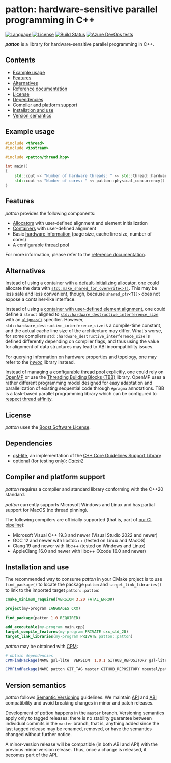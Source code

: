 ﻿# patton: hardware-sensitive parallel programming in C++

[![Language](https://img.shields.io/badge/language-C%2B%2B20%20-blue)](https://en.wikipedia.org/wiki/C%2B%2B#Standardization)
 [![License](https://img.shields.io/badge/license-Boost-green)](https://opensource.org/licenses/BSL-1.0)
 [![Build Status](https://dev.azure.com/moritzbeutel/patton/_apis/build/status/mbeutel.patton?branchName=master)](https://dev.azure.com/moritzbeutel/patton/_build/latest?definitionId=10&branchName=master)
 [![Azure DevOps tests](https://img.shields.io/azure-devops/tests/moritzbeutel/patton/10)](https://dev.azure.com/moritzbeutel/patton/_testManagement/runs)


***patton*** is a library for hardware-sensitive parallel programming in C++.


## Contents

- [Example usage](#example-usage)
- [Features](#features)
- [Alternatives](#alternatives)
- [Reference documentation](doc/Reference.md)
- [License](#license)
- [Dependencies](#dependencies)
- [Compiler and platform support](#compiler-and-platform-support)
- [Installation and use](#installation-and-use)
- [Version semantics](#version-semantics)


## Example usage

```c++
#include <thread>
#include <iostream>

#include <patton/thread.hpp>

int main()
{
    std::cout << "Number of hardware threads: " << std::thread::hardware_concurrency() << "\n";
    std::cout << "Number of cores: " << patton::physical_concurrency() << "\n";
}
```


## Features

*patton* provides the following components:

- [Allocators](doc/Reference.md#allocators) with user-defined alignment and element initialization
- [Containers](doc/Reference.md#containers) with user-defined alignment
- Basic [hardware information](doc/Reference.md#hardware-information) (page size, cache line size, number of cores)
- A configurable [thread pool](doc/Reference.md#thread-pools)

For more information, please refer to the [reference documentation](doc/Reference.md).


## Alternatives

Instead of using a container with a [default-initializing allocator](doc/Reference.md#default_init_allocator), one could
allocate the data with [`std::make_shared_for_overwrite<>()`](https://en.cppreference.com/w/cpp/memory/shared_ptr/make_shared).
This may be less safe and less convenient, though, because `shared_ptr<T[]>` does not expose a container-like interface.

Instead of using a [container with user-defined element alignment](doc/Reference.md#aligned_buffer), one could define a `struct`
aligned to [`std::hardware_destructive_interference_size`](https://en.cppreference.com/w/cpp/thread/hardware_destructive_interference_size.html)
with an [`alignas()`](https://en.cppreference.com/w/cpp/language/alignas.html) specifier. However, `std::hardware_destructive_interference_size`
is a compile-time constant, and the actual cache line size of the architecture may differ. What's worse, for some compilers
`std::hardware_destructive_interference_size` is defined differently depending on compiler flags, and thus using the value for
alignment of data structures may lead to ABI incompatibility issues.

For querying information on hardware properties and topology, one may refer to the [*hwloc*](https://www.open-mpi.org/projects/hwloc/)
library instead.

Instead of managing a [configurable thread pool](#thread-pools) explicitly, one could rely on [OpenMP](https://www.openmp.org/) or use
the [Threading Building Blocks (TBB)](https://github.com/uxlfoundation/oneTBB) library. OpenMP uses a rather different programming model
designed for easy adaptation and parallelization of existing sequential code through `#pragma` annotations. TBB is a task-based
parallel programming library which can be configured to [respect thread affinity](https://uxlfoundation.github.io/oneTBB/main/tbb_userguide/Bandwidth_and_Cache_Affinity_os.html).


## License

*patton* uses the [Boost Software License](LICENSE.txt).


## Dependencies

* [gsl-lite](https://github.com/gsl-lite/gsl-lite), an implementation of the [C++ Core Guidelines Support Library](https://isocpp.github.io/CppCoreGuidelines/CppCoreGuidelines#S-gsl)
* optional (for testing only): [*Catch2*](https://github.com/catchorg/Catch2)


## Compiler and platform support

*patton* requires a compiler and standard library conforming with the C++20 standard.

*patton* currently supports Microsoft Windows and Linux and has partial support for MacOS (no thread pinning).

The following compilers are officially supported (that is, part of
[our CI pipeline](https://dev.azure.com/moritzbeutel/patton/_build/latest?definitionId=10&branchName=master)):

- Microsoft Visual C++ 19.3 and newer (Visual Studio 2022 and newer)
- GCC 12 and newer with libstdc++ (tested on Linux and MacOS)
- Clang 19 and newer with libc++ (tested on Windows and Linux)
- AppleClang 16.0 and newer with libc++ (Xcode 16.0 and newer)


## Installation and use

The recommended way to consume *patton* in your CMake project is to use `find_package()` to locate the package `patton`
and `target_link_libraries()` to link to the imported target `patton::patton`:

```cmake
cmake_minimum_required(VERSION 3.20 FATAL_ERROR)

project(my-program LANGUAGES CXX)

find_package(patton 1.0 REQUIRED)

add_executable(my-program main.cpp)
target_compile_features(my-program PRIVATE cxx_std_20)
target_link_libraries(my-program PRIVATE patton::patton)
```

*patton* may be obtained with [CPM](https://github.com/cpm-cmake/CPM.cmake):
```cmake
# obtain dependencies
CPMFindPackage(NAME gsl-lite  VERSION  1.0.1 GITHUB_REPOSITORY gsl-lite/gsl-lite)

CPMFindPackage(NAME patton GIT_TAG master GITHUB_REPOSITORY mbeutel/patton)
```


## Version semantics

*patton* follows [Semantic Versioning](https://semver.org/) guidelines. We maintain [API](https://en.wikipedia.org/wiki/Application_programming_interface) and
[ABI](https://en.wikipedia.org/wiki/Application_binary_interface) compatibility and avoid breaking changes in minor and patch releases.

Development of *patton* happens in the `master` branch. Versioning semantics apply only to tagged releases: there is no stability guarantee between individual
commits in the `master` branch, that is, anything added since the last tagged release may be renamed, removed, or have the semantics changed without further notice.

A minor-version release will be compatible (in both ABI and API) with the previous minor-version release. Thus, once a change is released, it becomes part of the API.
